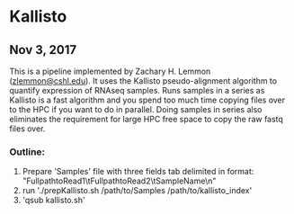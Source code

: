 # Kallisto
## Nov 3, 2017
This is a pipeline implemented by Zachary H. Lemmon (<zlemmon@cshl.edu>). It uses the Kallisto pseudo-alignment algorithm to quantify expression of RNAseq samples. Runs samples in a series as Kallisto is a fast algorithm and you spend too much time copying files over to the HPC if you want to do in parallel. Doing samples in series also eliminates the requirement for large HPC free space to copy the raw fastq files over.

### Outline:
1. Prepare 'Samples' file with three fields tab delimited in format: "FullpathtoRead1\tFullpathtoRead2\tSampleName\n"
2. run './prepKallisto.sh /path/to/Samples /path/to/kallisto_index' 
3. 'qsub kallisto.sh' 
